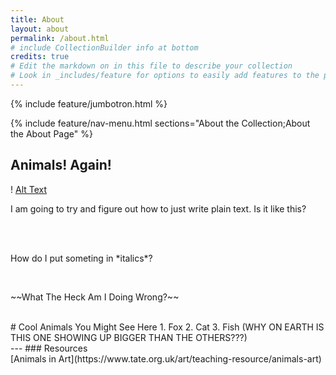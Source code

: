 ```yaml
---
title: About
layout: about
permalink: /about.html
# include CollectionBuilder info at bottom
credits: true
# Edit the markdown on in this file to describe your collection
# Look in _includes/feature for options to easily add features to the page
---
```


{% include feature/jumbotron.html %}

{% include feature/nav-menu.html sections="About the Collection;About the About Page" %}

## Animals! Again!
! [Alt Text](https://github.com/jkcronin/animalsagain2/blob/1daf3b0ef39517088607e28ccbed88366bf6df35/objects/sleepyfox.jpg)

<p>I am going to try and figure out how to just write plain text. Is it like this?</p>
<br>
<br>
<p>How do I put someting in *italics*?</p>
<br>
<p>~~What The Heck Am I Doing Wrong?~~</p>
<br>
# Cool Animals You Might See Here
1. Fox
2. Cat
3. Fish (WHY ON EARTH IS THIS ONE SHOWING UP BIGGER THAN THE OTHERS???)<br>
---
### Resources<br>
[Animals in Art](https://www.tate.org.uk/art/teaching-resource/animals-art)
